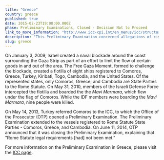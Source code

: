 ```yaml
---
title: "Greece"
country: greece
published: true
date: 2015-02-23T19:08:00.000Z
phase: Preliminary Examinations, Closed - Decision Not to Proceed
link_to_more_information: "http://www.icc-cpi.int/en_menus/icc/structure%20of%20the%20court/office%20of%20the%20prosecutor/comm%20and%20ref/pe-cdnp/comoros/Pages/default.aspx"
description: "This Preliminary Examination concerned allegations of civilian deaths during the boarding of the Mavi Marmara as it attempted to breach the Israeli blockade of the Gaza Strip. The Office of the Prosecutor closed the Preliminary Examination on 11 June 2014."
slug: greece
---
```


On January 3, 2009, Israel created a naval blockade around the coast surrounding the Gaza Strip as part of an effort to limit the flow of certain goods in and out of the area. The Free Gaza Moment, formed to challenge the blockade, created a flotilla of eight ships registered to Comoros, Greece, Turkey, Kiribati, Togo, Cambodia, and the United States. Of the represented states, only Comoros, Greece, and Cambodia are State Parties to the Rome Statute. On May 31, 2010, members of the Israeli Defense Force intercepted the flotilla and boarded the the _Mavi Marmara_, which flew under the flag of Comoros. While the IDF members were boarding the _Mavi Marmara_, nine people were killed.

On May 14, 2013, Turkey referred Comoros to the ICC, to which the Office of the Prosecutor (OTP) opened a Preliminary Examination. The Preliminary Examination extended to the vessels registered to Rome Statute State Parties - Comoros, Greece, and Cambodia. On June 11, 2014, OTP announced that it was closing the Preliminary Examination, explaining that "Rome Statute legal requirements [had] not been met."

For more information on the Preliminary Examination in Greece, please visit the [ICC page](http://www.icc-cpi.int/en_menus/icc/situations%20and%20cases/situations/situation-ICC-01-13/Pages/default.aspx).

